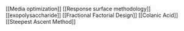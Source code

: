 [[Media optimization]]
[[Response surface methodology]]
[[exopolysaccharide]]
[[Fractional Factorial Design]]
[[Colanic Acid]]
[[Steepest Ascent Method]]
